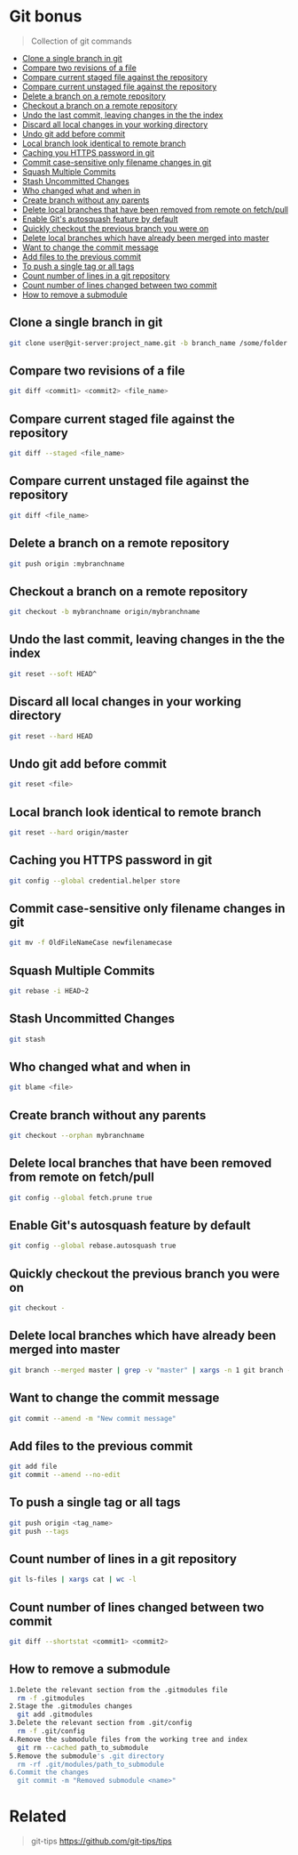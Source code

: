 # Git bonus

> Collection of git commands

<!-- inject:toc -->
* [Clone a single branch in git](#clone-a-single-branch-in-git)
* [Compare two revisions of a file](#compare-two-revisions-of-a-file)
* [Compare current staged file against the repository](#compare-current-staged-file-against-the-repository)
* [Compare current unstaged file against the repository](#compare-current-unstaged-file-against-the-repository)
* [Delete a branch on a remote repository](#delete-a-branch-on-a-remote-repository)
* [Checkout a branch on a remote repository](#checkout-a-branch-on-a-remote-repository)
* [Undo the last commit, leaving changes in the the index](#undo-the-last-commit,-leaving-changes-in-the-the-index)
* [Discard all local changes in your working directory](#discard-all-local-changes-in-your-working-directory)
* [Undo git add before commit](#undo-git-add-before-commit)
* [Local branch look identical to remote branch](#local-branch-look-identical-to-remote-branch)
* [Caching you HTTPS password in git](#caching-you-https-password-in-git)
* [Commit case-sensitive only filename changes in git](#commit-case-sensitive-only-filename-changes-in-git)
* [Squash Multiple Commits](#squash-multiple-commits)
* [Stash Uncommitted Changes](#stash-uncommitted-changes)
* [Who changed what and when in <file>](#who-changed-what-and-when-in-<file>)
* [Create branch without any parents](#create-branch-without-any-parents)
* [Delete local branches that have been removed from remote on fetch/pull](#delete-local-branches-that-have-been-removed-from-remote-on-fetch/pull)
* [Enable Git's autosquash feature by default](#enable-git's-autosquash-feature-by-default)
* [Quickly checkout the previous branch you were on](#quickly-checkout-the-previous-branch-you-were-on)
* [Delete local branches which have already been merged into master](#delete-local-branches-which-have-already-been-merged-into-master)
* [Want to change the commit message](#want-to-change-the-commit-message)
* [Add files to the previous commit](#add-files-to-the-previous-commit)
* [To push a single tag or all tags](#to-push-a-single-tag-or-all-tags)
* [Count number of lines in a git repository](#count-number-of-lines-in-a-git-repository)
* [Count number of lines changed between two commit](#count-number-of-lines-changed-between-two-commit)
* [How to remove a submodule](#how-to-remove-a-submodule)
<!-- endinject -->
<!-- inject:content -->
## Clone a single branch in git
```sh
git clone user@git-server:project_name.git -b branch_name /some/folder
```
## Compare two revisions of a file
```sh
git diff <commit1> <commit2> <file_name>
```
## Compare current staged file against the repository
```sh
git diff --staged <file_name>
```
## Compare current unstaged file against the repository
```sh
git diff <file_name>
```
## Delete a branch on a remote repository
```sh
git push origin :mybranchname
```
## Checkout a branch on a remote repository
```sh
git checkout -b mybranchname origin/mybranchname
```
## Undo the last commit, leaving changes in the the index
```sh
git reset --soft HEAD^
```
## Discard all local changes in your working directory
```sh
git reset --hard HEAD
```
## Undo git add before commit
```sh
git reset <file>
```
## Local branch look identical to remote branch
```sh
git reset --hard origin/master
```
## Caching you HTTPS password in git
```sh
git config --global credential.helper store
```
## Commit case-sensitive only filename changes in git
```sh
git mv -f OldFileNameCase newfilenamecase
```
## Squash Multiple Commits
```sh
git rebase -i HEAD~2
```
## Stash Uncommitted Changes
```sh
git stash
```
## Who changed what and when in <file>
```sh
git blame <file>
```
## Create branch without any parents
```sh
git checkout --orphan mybranchname
```
## Delete local branches that have been removed from remote on fetch/pull
```sh
git config --global fetch.prune true
```
## Enable Git's autosquash feature by default
```sh
git config --global rebase.autosquash true
```
## Quickly checkout the previous branch you were on
```sh
git checkout -
```
## Delete local branches which have already been merged into master
```sh
git branch --merged master | grep -v "master" | xargs -n 1 git branch -d
```
## Want to change the commit message
```sh
git commit --amend -m "New commit message"
```
## Add files to the previous commit
```sh
git add file
git commit --amend --no-edit
```
## To push a single tag or all tags
```sh
git push origin <tag_name>
git push --tags
```
## Count number of lines in a git repository
```sh
git ls-files | xargs cat | wc -l
```
## Count number of lines changed between two commit
```sh
git diff --shortstat <commit1> <commit2>
```
## How to remove a submodule
```sh
1.Delete the relevant section from the .gitmodules file
  rm -f .gitmodules
2.Stage the .gitmodules changes
  git add .gitmodules
3.Delete the relevant section from .git/config
  rm -f .git/config
4.Remove the submodule files from the working tree and index
  git rm --cached path_to_submodule
5.Remove the submodule's .git directory
  rm -rf .git/modules/path_to_submodule
6.Commit the changes
  git commit -m "Removed submodule <name>"
```
<!-- endinject -->


# Related

> git-tips https://github.com/git-tips/tips
